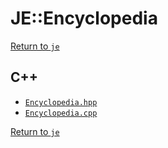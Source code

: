 # JE::Encyclopedia

[Return to `je`](/docs/je.md)

## C++

- [`Encyclopedia.hpp`](/src/je/Encyclopedia.hpp)
- [`Encyclopedia.cpp`](/src/je/Encyclopedia.cpp)

[Return to `je`](/docs/je.md)